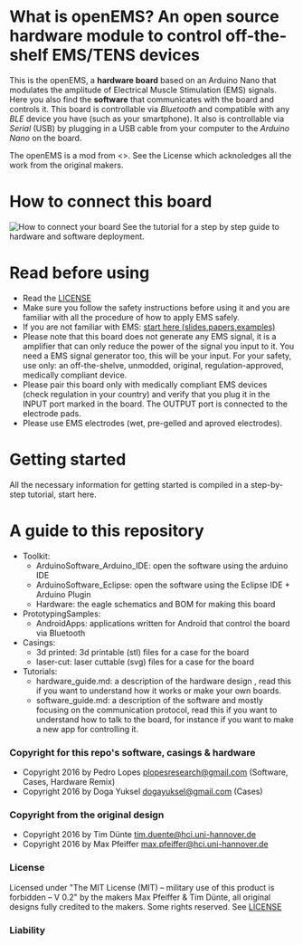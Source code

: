 # What is openEMS? An open source hardware module to control off-the-shelf EMS/TENS devices
This is the openEMS, a **hardware board** based on an Arduino Nano that modulates the amplitude of Electrical Muscle Stimulation (EMS) signals. Here you also find the **software** that communicates with the board and controls it. This board is controllable via *Bluetooth* and compatible with any *BLE* device you have (such as your smartphone). It also is controllable via *Serial* (USB) by plugging in a USB cable from your computer to the *Arduino Nano* on the board. 

The openEMS is a mod from <>. See the License which acknoledges all the work from the original makers. 

# How to connect this board
![How to connect your board](/Tutorial/connecting_to_the_board.png)
See the tutorial for a step by step guide to hardware and software deployment.  

# Read before using
* Read the [LICENSE](https://bitbucket.org/MaxPfeiffer/letyourbodymove/wiki/Home/License)
* Make sure you follow the safety instructions before using it and you are familiar with all the procedure of how to apply EMS safely.
* If you are not familiar with EMS: [start here (slides,papers,examples)](chi16.plopes.org)
* Please note that this board does not generate any EMS signal, it is a amplifier that can only reduce the power of the signal you input to it. You need a EMS signal generator too, this will be your input. For your safety, use only: an off-the-shelve, unmodded, original, regulation-approved, medically compliant device. 
* Please pair this board only with medically compliant EMS devices (check regulation in your country) and verify that you plug it in the INPUT port marked in the board. The OUTPUT port is connected to the electrode pads. 
* Please use EMS electrodes (wet, pre-gelled and aproved electrodes). 

# Getting started

All the necessary information for getting started is compiled in a step-by-step tutorial, start here. 

# A guide to this repository
* Toolkit:
  * ArduinoSoftware_Arduino_IDE: open the software using the arduino IDE
  * ArduinoSoftware_Eclipse: open the software using the Eclipse IDE + Arduino Plugin
  * Hardware: the eagle schematics and BOM for making this board
* PrototypingSamples:
  * AndroidApps: applications written for Android that control the board via Bluetooth
* Casings:
  * 3d printed: 3d printable (stl) files for a case for the board
  * laser-cut: laser cuttable (svg) files for a case for the board
* Tutorials: 
  * hardware_guide.md: a description of the hardware design , read this if you want to understand how it works or make your own boards.
  * software_guide.md: a description of the software and mostly focusing on the communication protocol, read this if you want to understand how to talk to the board, for instance if you want to make a new app for controlling it.

### Copyright for this repo's software, casings & hardware
* Copyright 2016 by Pedro Lopes <plopesresearch@gmail.com> (Software, Cases, Hardware Remix)
* Copyright 2016 by Doga Yuksel <dogayuksel@gmail.com> (Cases)

### Copyright from the original design   
* Copyright 2016 by Tim Dünte <tim.duente@hci.uni-hannover.de>
* Copyright 2016 by Max Pfeiffer <max.pfeiffer@hci.uni-hannover.de>

### License
Licensed under "The MIT License (MIT) – military use of this product is forbidden – V 0.2" by the makers Max Pfeiffer & Tim Dünte, all original designs fully credited to the makers. 
Some rights reserved. See [LICENSE](https://bitbucket.org/MaxPfeiffer/letyourbodymove/wiki/Home/License>)

### Liability

<include this in all files>

